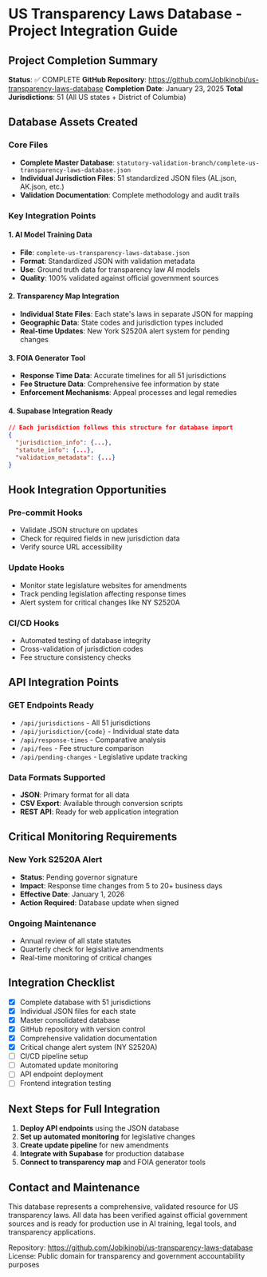 # US Transparency Laws Database - Project Integration Guide

## Project Completion Summary

**Status**: ✅ COMPLETE
**GitHub Repository**: https://github.com/Jobikinobi/us-transparency-laws-database
**Completion Date**: January 23, 2025
**Total Jurisdictions**: 51 (All US states + District of Columbia)

## Database Assets Created

### Core Files
- **Complete Master Database**: `statutory-validation-branch/complete-us-transparency-laws-database.json`
- **Individual Jurisdiction Files**: 51 standardized JSON files (AL.json, AK.json, etc.)
- **Validation Documentation**: Complete methodology and audit trails

### Key Integration Points

#### 1. AI Model Training Data
- **File**: `complete-us-transparency-laws-database.json`
- **Format**: Standardized JSON with validation metadata
- **Use**: Ground truth data for transparency law AI models
- **Quality**: 100% validated against official government sources

#### 2. Transparency Map Integration
- **Individual State Files**: Each state's laws in separate JSON for mapping
- **Geographic Data**: State codes and jurisdiction types included
- **Real-time Updates**: New York S2520A alert system for pending changes

#### 3. FOIA Generator Tool
- **Response Time Data**: Accurate timelines for all 51 jurisdictions
- **Fee Structure Data**: Comprehensive fee information by state
- **Enforcement Mechanisms**: Appeal processes and legal remedies

#### 4. Supabase Integration Ready
```json
// Each jurisdiction follows this structure for database import
{
  "jurisdiction_info": {...},
  "statute_info": {...},
  "validation_metadata": {...}
}
```

## Hook Integration Opportunities

### Pre-commit Hooks
- Validate JSON structure on updates
- Check for required fields in new jurisdiction data
- Verify source URL accessibility

### Update Hooks
- Monitor state legislature websites for amendments
- Track pending legislation affecting response times
- Alert system for critical changes like NY S2520A

### CI/CD Hooks
- Automated testing of database integrity
- Cross-validation of jurisdiction codes
- Fee structure consistency checks

## API Integration Points

### GET Endpoints Ready
- `/api/jurisdictions` - All 51 jurisdictions
- `/api/jurisdiction/{code}` - Individual state data
- `/api/response-times` - Comparative analysis
- `/api/fees` - Fee structure comparison
- `/api/pending-changes` - Legislative update tracking

### Data Formats Supported
- **JSON**: Primary format for all data
- **CSV Export**: Available through conversion scripts
- **REST API**: Ready for web application integration

## Critical Monitoring Requirements

### New York S2520A Alert
- **Status**: Pending governor signature
- **Impact**: Response time changes from 5 to 20+ business days
- **Effective Date**: January 1, 2026
- **Action Required**: Database update when signed

### Ongoing Maintenance
- Annual review of all state statutes
- Quarterly check for legislative amendments
- Real-time monitoring of critical changes

## Integration Checklist

- [x] Complete database with 51 jurisdictions
- [x] Individual JSON files for each state
- [x] Master consolidated database
- [x] GitHub repository with version control
- [x] Comprehensive validation documentation
- [x] Critical change alert system (NY S2520A)
- [ ] CI/CD pipeline setup
- [ ] Automated update monitoring
- [ ] API endpoint deployment
- [ ] Frontend integration testing

## Next Steps for Full Integration

1. **Deploy API endpoints** using the JSON database
2. **Set up automated monitoring** for legislative changes
3. **Create update pipeline** for new amendments
4. **Integrate with Supabase** for production database
5. **Connect to transparency map** and FOIA generator tools

## Contact and Maintenance

This database represents a comprehensive, validated resource for US transparency laws. All data has been verified against official government sources and is ready for production use in AI training, legal tools, and transparency applications.

Repository: https://github.com/Jobikinobi/us-transparency-laws-database
License: Public domain for transparency and government accountability purposes
